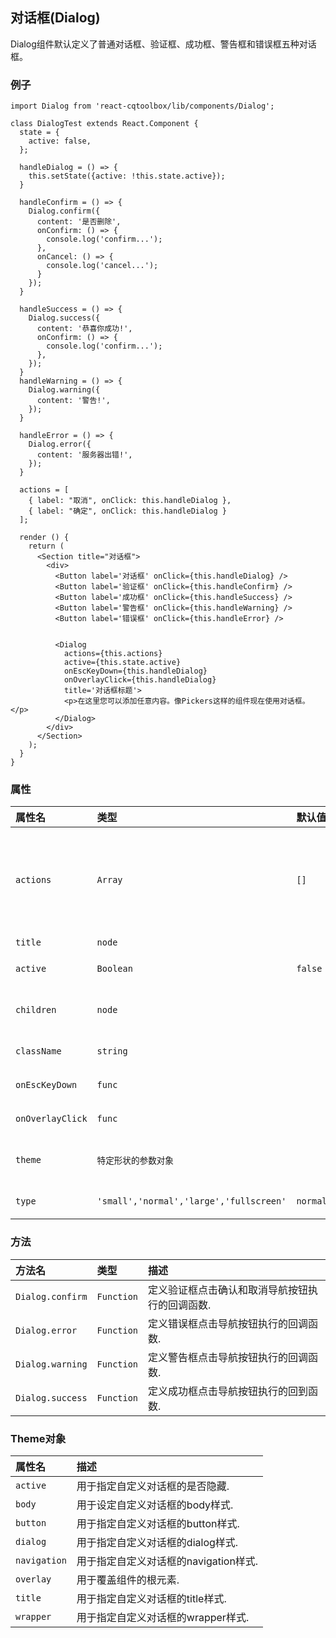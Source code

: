 ## 对话框(Dialog)

Dialog组件默认定义了普通对话框、验证框、成功框、警告框和错误框五种对话框。

### 例子

```JSX
import Dialog from 'react-cqtoolbox/lib/components/Dialog';

class DialogTest extends React.Component {
  state = {
    active: false,
  };

  handleDialog = () => {
    this.setState({active: !this.state.active});
  }

  handleConfirm = () => {
    Dialog.confirm({
      content: '是否删除',
      onConfirm: () => {
        console.log('confirm...');
      },
      onCancel: () => {
        console.log('cancel...');
      }
    });
  }

  handleSuccess = () => {
    Dialog.success({
      content: '恭喜你成功!',
      onConfirm: () => {
        console.log('confirm...');
      },
    });
  }
  handleWarning = () => {
    Dialog.warning({
      content: '警告!',
    });
  }

  handleError = () => {
    Dialog.error({
      content: '服务器出错!',
    });
  }

  actions = [
    { label: "取消", onClick: this.handleDialog },
    { label: "确定", onClick: this.handleDialog }
  ];

  render () {
    return (
      <Section title="对话框">
        <div>
          <Button label='对话框' onClick={this.handleDialog} />
          <Button label='验证框' onClick={this.handleConfirm} />
          <Button label='成功框' onClick={this.handleSuccess} />
          <Button label='警告框' onClick={this.handleWarning} />
          <Button label='错误框' onClick={this.handleError} />


          <Dialog
            actions={this.actions}
            active={this.state.active}
            onEscKeyDown={this.handleDialog}
            onOverlayClick={this.handleDialog}
            title='对话框标题'>
            <p>在这里您可以添加任意内容。像Pickers这样的组件现在使用对话框。</p>
          </Dialog>
        </div>
      </Section>
    );
  }
}
```

### 属性

| 属性名             | 类型                         | 默认值       | 描述|
|:------------------|:----------------------------|:------------|:------------------|
| `actions`         | `Array`                     | `[]`          | 对象数组[{className,label,children}].允许随意组合，定义对话框的按钮导航区域，添加一个属性元素，对话框添加一个导航按钮，建议使用label元素添加导航按钮.|
| `title`           | `node`                      |             | 指定Dialog对话框标题内容.|
| `active`          | `Boolean`                   | `false`     | 指定Dialog对话框的展示与隐藏.|
| `children`        | `node`                      |             | 用于指定Dialog组件元素开始标签和结束标签之间的内容，不建议使用.|
| `className`       | `string`                    |             | 给Dialog组件元素添加class属性值. |
| `onEscKeyDown`    | `func`                      |             | 指定Dialog对话框，点击取消导航按钮的执行的回调函数. |
| `onOverlayClick`  | `func`                      |             | 指定Dialog对话框，点击确认导航按钮的执行的回调函数. |
| `theme`           | `特定形状的参数对象`           |             | 用于个性化设置Dialog对话框，详情请查阅下文中的Theme对象属性. |
| `type`            | `'small','normal','large','fullscreen'`   |   `normal`        | 指定Dialog组件元素的大小，默认值是normal. |


### 方法

| 方法名             | 类型                         | 描述|
|:------------------|:----------------------------|:------------------|
| `Dialog.confirm`  | `Function`                  | 定义验证框点击确认和取消导航按钮执行的回调函数.|
| `Dialog.error`    | `Function`                  | 定义错误框点击导航按钮执行的回调函数.|
| `Dialog.warning`  | `Function`                  | 定义警告框点击导航按钮执行的回调函数.|
| `Dialog.success`  | `Function`                  | 定义成功框点击导航按钮执行的回到函数.|



### Theme对象

| 属性名          | 描述|
|:---------------|:-----------|
| `active`       | 用于指定自定义对话框的是否隐藏.|
| `body`         | 用于设定自定义对话框的body样式.|
| `button`       | 用于指定自定义对话框的button样式.|
| `dialog`       | 用于指定自定义对话框的dialog样式.|
| `navigation`   | 用于指定自定义对话框的navigation样式.|
| `overlay`      | 用于覆盖组件的根元素.|
| `title`        | 用于指定自定义对话框的title样式.|
| `wrapper`      | 用于指定自定义对话框的wrapper样式.|
